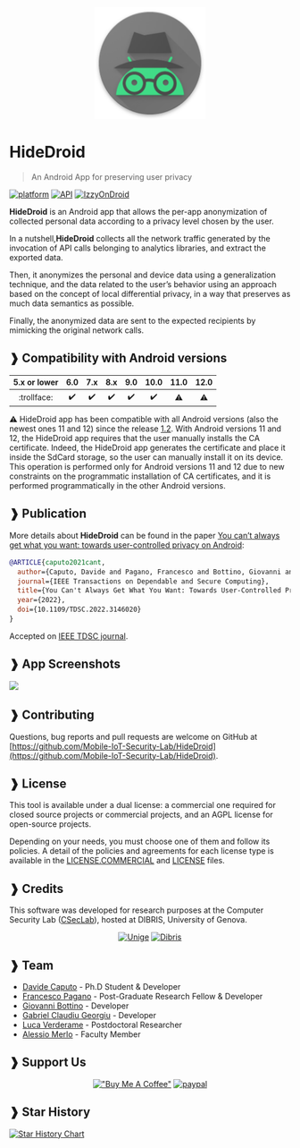 <p align="center">
<img width="200" height="200"  src="app/src/main/res/mipmap-xxxhdpi/ic_incognito_android_hat_circle.png">
</p>

# HideDroid 
> An Android App for preserving user privacy 

[![platform](https://img.shields.io/badge/platform-Android-yellow.svg)](https://www.android.com)
[![API](https://img.shields.io/badge/API-23%2B-brightgreen.svg?style=plastic)](https://android-arsenal.com/api?level=23)
[![IzzyOnDroid](https://img.shields.io/endpoint?url=https://apt.izzysoft.de/fdroid/api/v1/shield/it.unige.hidedroid&label=IzzyOnDroid&cacheSeconds=86400)](https://img.shields.io/endpoint?url=https://apt.izzysoft.de/fdroid/api/v1/shield/it.unige.hidedroid&label=IzzyOnDroid&cacheSeconds=86400)


**HideDroid** is an Android app that allows the per-app anonymization of collected personal data according to a privacy level chosen by the user.

In a nutshell,**HideDroid** collects all the network traffic generated by the invocation of API calls belonging to analytics libraries, and extract the exported data.

Then, it anonymizes the personal and device data using a generalization technique, and the data related to the user’s behavior using an approach based on the concept of local differential privacy, in a way that preserves as much data semantics as possible.

Finally, the anonymized data are sent to the expected recipients by mimicking the original network calls.


## ❱ Compatibility with Android versions
<div align="center">
      
| **5.x** or lower   |**6.0**             |**7.x**             | **8.x**            |**9.0**             |**10.0**            |**11.0**            | **12.0**           |
|:------------------:|:------------------:|:------------------:|:------------------:|:------------------:|:------------------:|:------------------:|:------------------:|
| :trollface:        |:heavy_check_mark:  |:heavy_check_mark:  |:heavy_check_mark:  |:heavy_check_mark:  |:heavy_check_mark:  |:warning:           | :warning:          |

</div>

 :warning:  HideDroid app has been compatible with all Android versions (also the newest ones 11 and 12) since the release [1.2](https://github.com/Mobile-IoT-Security-Lab/HideDroid/releases/tag/1.2). 
With Android versions 11 and 12, the HideDroid app requires that the user manually installs the CA certificate. Indeed, the HideDroid app generates the certificate and place it inside the SdCard storage, so the user can manually install it on its device. 
This operation is performed only for Android versions 11 and 12 due to new constraints on the programmatic installation of CA certificates, and it is performed programmatically in the other Android versions.

## ❱ Publication

More details about **HideDroid** can be found in the paper [You can’t always get what you want: towards user-controlled privacy on Android](https://ieeexplore.ieee.org/abstract/document/9694493):

```BibTex
@ARTICLE{caputo2021cant,
  author={Caputo, Davide and Pagano, Francesco and Bottino, Giovanni and Verderame, Luca and Merlo, Alessio},
  journal={IEEE Transactions on Dependable and Secure Computing}, 
  title={You Can't Always Get What You Want: Towards User-Controlled Privacy on Android}, 
  year={2022},
  doi={10.1109/TDSC.2022.3146020}
}
```

Accepted on [IEEE TDSC journal](https://ieeexplore.ieee.org/xpl/RecentIssue.jsp?punumber=8858).

## ❱ App Screenshots 

![](img/app_screenshot.png)

## ❱ Contributing

Questions, bug reports and pull requests are welcome on GitHub at [https://github.com/Mobile-IoT-Security-Lab/HideDroid](https://github.com/Mobile-IoT-Security-Lab/HideDroid).


## ❱ License

This tool is available under a dual license: a commercial one required for closed source projects or commercial projects, and an AGPL license for open-source projects.

Depending on your needs, you must choose one of them and follow its policies. A detail of the policies and agreements for each license type is available in the [LICENSE.COMMERCIAL](LICENSE.COMMERCIAL) and [LICENSE](LICENSE) files.

## ❱ Credits

This software was developed for research purposes at the Computer Security Lab ([CSecLab](https://csec.it/)), hosted at DIBRIS, University of Genova.


<div align="center"

[![Unige](https://intranet.dibris.unige.it/img/logo_unige.gif)](https://unige.it/en/)
[![Dibris](https://intranet.dibris.unige.it/img/logo_dibris.gif)](https://www.dibris.unige.it/en/)

</div>

## ❱ Team

* [Davide Caputo](https://csec.it/people/davide_caputo/) - Ph.D Student & Developer
* [Francesco Pagano](https://github.com/X3no21) - Post-Graduate Research Fellow & Developer
* [Giovanni Bottino](https://github.com/GiovanniBottino) - Developer
* [Gabriel Claudiu Georgiu](https://github.com/ClaudiuGeorgiu) - Developer
* [Luca Verderame](https://csec.it/people/luca_verderame/) - Postdoctoral Researcher
* [Alessio Merlo](https://csec.it/people/alessio_merlo/) - Faculty Member

## ❱ Support Us

<div align="center">
      
[!["Buy Me A Coffee"](https://www.buymeacoffee.com/assets/img/custom_images/orange_img.png)](https://www.buymeacoffee.com/dado1513)
[![paypal](https://www.paypalobjects.com/en_US/i/btn/btn_donateCC_LG.gif)](https://www.paypal.com/donate?hosted_button_id=EQHVHAG9SS8DW)

</div>

## ❱ Star History

[![Star History Chart](https://api.star-history.com/svg?repos=Mobile-IoT-Security-Lab/HideDroid&type=Date)](https://star-history.com/#Mobile-IoT-Security-Lab/HideDroid&Date)
